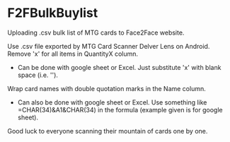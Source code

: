 # F2FBulkBuylist
Uploading .csv bulk list of MTG cards to Face2Face website.


Use .csv file exported by MTG Card Scanner Delver Lens on Android.
Remove 'x' for all items in QuantityX column.
- Can be done with google sheet or Excel. Just substitute 'x' with blank space (i.e. '').

Wrap card names with double quotation marks in the Name column.
- Can also be done with google sheet or Excel. Use something like =CHAR(34)&A1&CHAR(34) in the formula (example given is for google sheet).


Good luck to everyone scanning their mountain of cards one by one.
